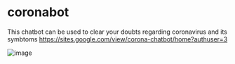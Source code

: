 # coronabot
This chatbot can be used to clear your doubts regarding coronavirus and its symbtoms
https://sites.google.com/view/corona-chatbot/home?authuser=3

![image](https://user-images.githubusercontent.com/78947046/155517074-8c523f44-f04d-4fda-8e37-993bc688d570.png)
